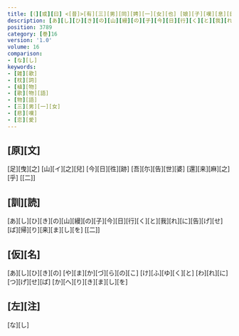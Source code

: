 ```yaml
---
title: [（][或][曰] <[昔]>[有][三][男][同][娉][一][女][也] [娘][子][嘆][息][曰] [一][女][之][身][易][滅][如][露] [三][雄][之][志][難][平][如][石] [遂][乃][彷][徨][池][上][沈][没][水][底] [於][時][其][壮][士][等][不][勝][哀][頽][之][至] [各][陳][所][心][作][歌][三][首] [[娘][子][字][曰]<[イ]>[兒][也]][）]
description: [あ][し][ひ][き][の][山][縵][の][子][今][日][行][く][と][我][れ][に][告][げ][せ][ば][帰][り][来][ま][し][を] [[二]]
position: 3789
category: [巻]16
version: '1.0'
volume: 16
comparison:
- [な][し]
keywords:
- [雑][歌]
- [枕][詞]
- [植][物]
- [歌][物][語]
- [物][語]
- [三][男][一][女]
- [悲][嘆]
- [恋][愛]
---
```


## [原][文]

[足][曳][之] [山][イ][之][兒] [今][日][徃][跡] [吾][尓][告][世][婆] [還][来][麻][之][乎] [[二]]

## [訓][読]

[あ][し][ひ][き][の][山][縵][の][子][今][日][行][く][と][我][れ][に][告][げ][せ][ば][帰][り][来][ま][し][を] [[二]]

## [仮][名]

[あ][し][ひ][き][の] [や][ま][か][づ][ら][の][こ] [け][ふ][ゆ][く][と] [わ][れ][に][つ][げ][せ][ば] [か][へ][り][き][ま][し][を]

## [左][注]

[な][し]

